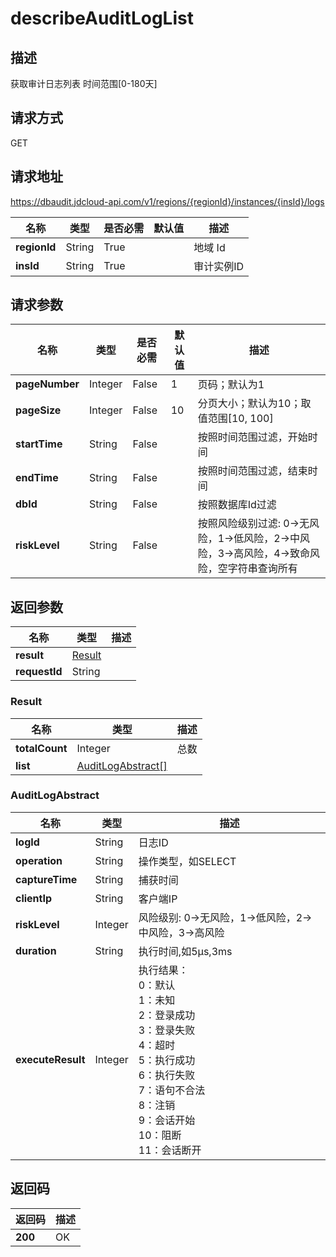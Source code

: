 # describeAuditLogList


## 描述
获取审计日志列表
时间范围[0-180天]


## 请求方式
GET

## 请求地址
https://dbaudit.jdcloud-api.com/v1/regions/{regionId}/instances/{insId}/logs

|名称|类型|是否必需|默认值|描述|
|---|---|---|---|---|
|**regionId**|String|True| |地域 Id|
|**insId**|String|True| |审计实例ID|

## 请求参数
|名称|类型|是否必需|默认值|描述|
|---|---|---|---|---|
|**pageNumber**|Integer|False|1|页码；默认为1|
|**pageSize**|Integer|False|10|分页大小；默认为10；取值范围[10, 100]|
|**startTime**|String|False| |按照时间范围过滤，开始时间|
|**endTime**|String|False| |按照时间范围过滤，结束时间|
|**dbId**|String|False| |按照数据库Id过滤|
|**riskLevel**|String|False| |按照风险级别过滤: 0->无风险，1->低风险，2->中风险，3->高风险，4->致命风险，空字符串查询所有|


## 返回参数
|名称|类型|描述|
|---|---|---|
|**result**|[Result](describeauditloglist#result)| |
|**requestId**|String| |

### <div id="result">Result</div>
|名称|类型|描述|
|---|---|---|
|**totalCount**|Integer|总数|
|**list**|[AuditLogAbstract[]](describeauditloglist#auditlogabstract)| |
### <div id="auditlogabstract">AuditLogAbstract</div>
|名称|类型|描述|
|---|---|---|
|**logId**|String|日志ID|
|**operation**|String|操作类型，如SELECT|
|**captureTime**|String|捕获时间|
|**clientIp**|String|客户端IP|
|**riskLevel**|Integer|风险级别: 0->无风险，1->低风险，2->中风险，3->高风险|
|**duration**|String|执行时间,如5μs,3ms|
|**executeResult**|Integer|执行结果：<br>0：默认<br>1：未知<br>2：登录成功<br>3：登录失败<br>4：超时<br>5：执行成功<br>6：执行失败<br>7：语句不合法<br>8：注销<br>9：会话开始<br>10：阻断<br>11：会话断开<br>|

## 返回码
|返回码|描述|
|---|---|
|**200**|OK|
